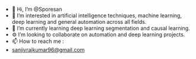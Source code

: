 - 👋 Hi, I’m @Sporesan
- 👀 I’m interested in artificial intelligence techniques, machine learning, deep learning and general automation across all fields.
- 🌱 I’m currently learning deep learning segmentation and causal learning.
- ⚙️ I’m looking to collaborate on automation and deep learning projects.
- 📫 How to reach me :
- sanjivrajkumar96@gmail.com


<!---
Sporesan/Sporesan is a ✨ special ✨ repository because its `README.md` (this file) appears on your GitHub profile.
You can click the Preview link to take a look at your changes.
--->
